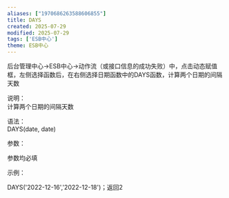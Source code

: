 ```yaml
---
aliases: ["1970686263588606855"]
title: DAYS
created: 2025-07-29
modified: 2025-07-29
tags: ['ESB中心']
theme: ESB中心
---
```


后台管理中心->ESB中心->动作流（或接口信息的成功失败）中，点击动态赋值框，左侧选择函数后，在右侧选择日期函数中的DAYS函数，计算两个日期的间隔天数

说明：  
计算两个日期的间隔天数

语法：  
DAYS(date, date)  

参数：

参数均必填

示例：

DAYS('2022-12-16','2022-12-18')；返回2